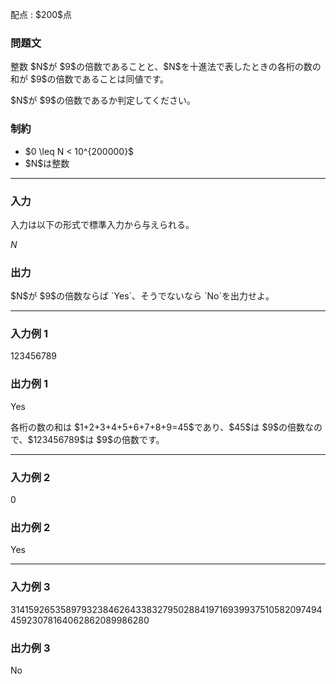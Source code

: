 
<div>

<span>

<span>

<p>
配点 : $200$点
</p>

<div>

<section>

### **問題文**

<p>
整数 $N$が $9$の倍数であることと、$N$を十進法で表したときの各桁の数の和が $9$の倍数であることは同値です。
</p>

<p>
$N$が $9$の倍数であるか判定してください。
</p>

</section>

</div>

<div>

<section>

### **制約**

<ul>

<li>
$0 \leq N < 10^{200000}$
</li>

<li>
$N$は整数
</li>

</ul>

</section>

</div>

---

<div>

<div>

<section>

### **入力**

<p>
入力は以下の形式で標準入力から与えられる。
</p>

<div>

$N$
</div>

</section>

</div>

<div>

<section>

### **出力**

<p>
$N$が $9$の倍数ならば `Yes`、そうでないなら `No`を出力せよ。
</p>

</section>

</div>

</div>

---

<div>

<section>

### **入力例 1**

<div>

123456789

</div>

</section>

</div>

<div>

<section>

### **出力例 1**

<div>

Yes

</div>

<p>
各桁の数の和は $1+2+3+4+5+6+7+8+9=45$であり、$45$は $9$の倍数なので、$123456789$は $9$の倍数です。
</p>

</section>

</div>

---

<div>

<section>

### **入力例 2**

<div>

0

</div>

</section>

</div>

<div>

<section>

### **出力例 2**

<div>

Yes

</div>

</section>

</div>

---

<div>

<section>

### **入力例 3**

<div>

31415926535897932384626433832795028841971693993751058209749445923078164062862089986280

</div>

</section>

</div>

<div>

<section>

### **出力例 3**

<div>

No

</div>

</section>

</div>

</span>

</span>

</div>
